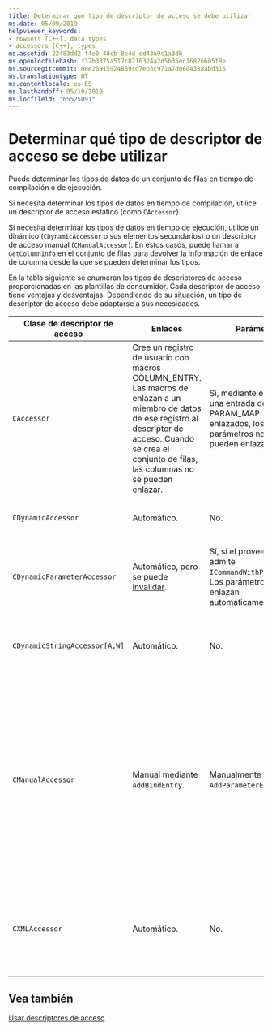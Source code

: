 ```yaml
---
title: Determinar qué tipo de descriptor de acceso se debe utilizar
ms.date: 05/09/2019
helpviewer_keywords:
- rowsets [C++], data types
- accessors [C++], types
ms.assetid: 22483dd2-f4e0-4dcb-8e4d-cd43a9c1a3db
ms.openlocfilehash: f32b3375a517c8716324a2d5b35ec16826605f8e
ms.sourcegitcommit: 00e26915924869cd7eb3c971a7d0604388abd316
ms.translationtype: HT
ms.contentlocale: es-ES
ms.lasthandoff: 05/10/2019
ms.locfileid: "65525091"
---
```

# <a name="determining-which-type-of-accessor-to-use"></a>Determinar qué tipo de descriptor de acceso se debe utilizar

Puede determinar los tipos de datos de un conjunto de filas en tiempo de compilación o de ejecución.

Si necesita determinar los tipos de datos en tiempo de compilación, utilice un descriptor de acceso estático (como `CAccessor`). 

Si necesita determinar los tipos de datos en tiempo de ejecución, utilice un dinámico (`CDynamicAccessor` o sus elementos secundarios) o un descriptor de acceso manual (`CManualAccessor`). En estos casos, puede llamar a `GetColumnInfo` en el conjunto de filas para devolver la información de enlace de columna desde la que se pueden determinar los tipos.

En la tabla siguiente se enumeran los tipos de descriptores de acceso proporcionadas en las plantillas de consumidor. Cada descriptor de acceso tiene ventajas y desventajas. Dependiendo de su situación, un tipo de descriptor de acceso debe adaptarse a sus necesidades.

|Clase de descriptor de acceso|Enlaces|Parámetro|Comentario|
|--------------------|-------------|---------------|-------------|
|`CAccessor`|Cree un registro de usuario con macros COLUMN_ENTRY. Las macros de enlazan a un miembro de datos de ese registro al descriptor de acceso. Cuando se crea el conjunto de filas, las columnas no se pueden enlazar.|Sí, mediante el uso de una entrada de macro PARAM_MAP. Una vez enlazados, los parámetros no se pueden enlazar.|Descriptor de acceso más rápido debido a una cantidad pequeña de código.|
|`CDynamicAccessor`|Automático.|No.|Resulta útil si desconoce el tipo de datos en un conjunto de filas.|
|`CDynamicParameterAccessor`|Automático, pero se puede [invalidar](../../data/oledb/overriding-a-dynamic-accessor.md).|Sí, si el proveedor admite `ICommandWithParameters`. Los parámetros se enlazan automáticamente.|Más lento que `CDynamicAccessor`, pero útil para llamar a procedimientos almacenados genéricos.|
|`CDynamicStringAccessor[A,W]`|Automático.|No.|Recupera los datos a los que se accede desde el almacén de datos como datos de cadena.|
|`CManualAccessor`|Manual mediante `AddBindEntry`.|Manualmente mediante `AddParameterEntry`.|Rápido; los parámetros y las columnas se enlazan solo una vez. Determina el tipo de datos que se va a usar. Consulte el ejemplo [DBVIEWER](https://github.com/Microsoft/VCSamples) para obtener un ejemplo. Requiere más código que `CDynamicAccessor` o `CAccessor`. Es más parecido a llamar directamente a OLE DB.|
|`CXMLAccessor`|Automático.|No.|Recupera los datos a los que se accede desde el almacén de datos como datos de cadena y se les aplica formato de etiquetas XML.|

## <a name="see-also"></a>Vea también

[Usar descriptores de acceso](../../data/oledb/using-accessors.md)